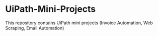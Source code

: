 # UiPath-Mini-Projects
This repository contains UiPath mini projects (Invoice Automation, Web Scraping, Email Automation)

